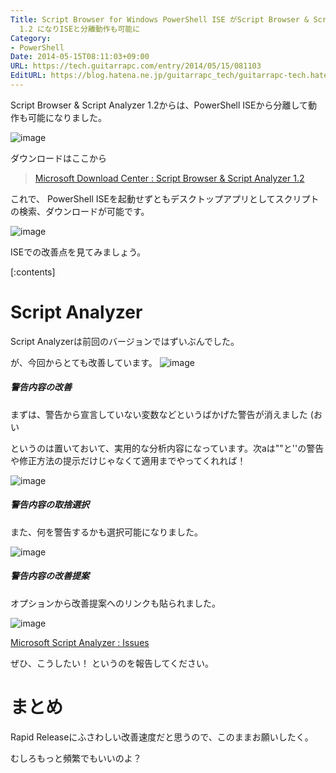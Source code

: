 ```yaml
---
Title: Script Browser for Windows PowerShell ISE がScript Browser & Script Analyzer
  1.2 になりISEと分離動作も可能に
Category:
- PowerShell
Date: 2014-05-15T08:11:03+09:00
URL: https://tech.guitarrapc.com/entry/2014/05/15/081103
EditURL: https://blog.hatena.ne.jp/guitarrapc_tech/guitarrapc-tech.hatenablog.com/atom/entry/12921228815724180467
---
```


Script Browser & Script Analyzer 1.2からは、PowerShell ISEから分離して動作も可能になりました。

![image](https://cdn-ak.f.st-hatena.com/images/fotolife/g/guitarrapc_tech/20140515/20140515075932.png)

ダウンロードはここから

> [Microsoft Download Center : Script Browser & Script Analyzer 1.2](https://www.microsoft.com/ja-JP/download/details.aspx?id=42525)

これで、 PowerShell ISEを起動せずともデスクトップアプリとしてスクリプトの検索、ダウンロードが可能です。

![image](https://cdn-ak.f.st-hatena.com/images/fotolife/g/guitarrapc_tech/20140515/20140515080107.png)

ISEでの改善点を見てみましょう。


[:contents]

# Script Analyzer

Script Analyzerは前回のバージョンではずいぶんでした。

が、今回からとても改善しています。
![image](https://cdn-ak.f.st-hatena.com/images/fotolife/g/guitarrapc_tech/20140515/20140515080350.png)

##### 警告内容の改善

まずは、警告から宣言していない変数などというばかげた警告が消えました (おい

というのは置いておいて、実用的な分析内容になっています。次aは""と''の警告や修正方法の提示だけじゃなくて適用までやってくれれば！

![image](https://cdn-ak.f.st-hatena.com/images/fotolife/g/guitarrapc_tech/20140515/20140515080617.png)


##### 警告内容の取捨選択

また、何を警告するかも選択可能になりました。

![image](https://cdn-ak.f.st-hatena.com/images/fotolife/g/guitarrapc_tech/20140515/20140515080435.png)


##### 警告内容の改善提案

オプションから改善提案へのリンクも貼られました。

![image](https://cdn-ak.f.st-hatena.com/images/fotolife/g/guitarrapc_tech/20140515/20140515080803.png)

[Microsoft Script Analyzer : Issues](https://scriptanalyzer.codeplex.com/workitem/list/basic)

ぜひ、こうしたい！ というのを報告してください。

# まとめ

Rapid Releaseにふさわしい改善速度だと思うので、このままお願いしたく。

むしろもっと頻繁でもいいのよ？
